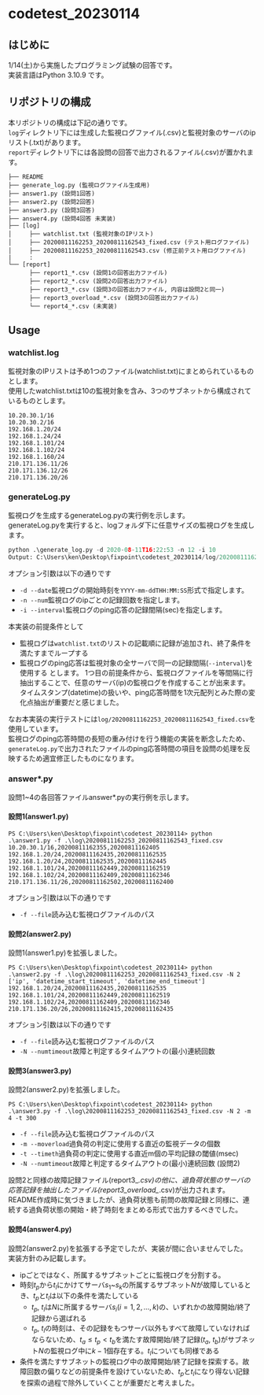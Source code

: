 # codetest_20230114

## はじめに
1/14(土)から実施したプログラミング試験の回答です。  
実装言語はPython 3.10.9 です。

## リポジトリの構成
本リポジトリの構成は下記の通りです。  
`log`ディレクトリ下には生成した監視ログファイル(.csv)と監視対象のサーバのipリスト(.txt)があります。  
`report`ディレクトリ下には各設問の回答で出力されるファイル(.csv)が置かれます。  
```
├── README
├── generate_log.py (監視ログファイル生成用)
├── answer1.py (設問1回答)
├── answer2.py (設問2回答)
├── answer3.py (設問3回答)
├── answer4.py (設問4回答 未実装)
├── [log]
│     ├── watchlist.txt (監視対象のIPリスト)
│     ├── 20200811162253_20200811162543_fixed.csv (テスト用ログファイル)
│     ├── 20200811162253_20200811162543.csv (修正前テスト用ログファイル)
|     :
└── [report]
      ├── report1_*.csv (設問1の回答出力ファイル)
      ├── report2_*.csv (設問2の回答出力ファイル)
      ├── report3_*.csv (設問3の回答出力ファイル, 内容は設問2と同一)
      ├── report3_overload_*.csv (設問3の回答出力ファイル)
      └── report4_*.csv (未実装)

```
## Usage
### watchlist.log

監視対象のIPリストは予め1つのファイル(watchlist.txt)にまとめられているものとします。  
使用したwatchlist.txtは10の監視対象を含み、3つのサブネットから構成されているものとします。 
```
10.20.30.1/16
10.20.30.2/16
192.168.1.20/24
192.168.1.24/24
192.168.1.101/24
192.168.1.102/24
192.168.1.160/24
210.171.136.11/26
210.171.136.12/26
210.171.136.20/26
```
### generateLog.py
監視ログを生成するgenerateLog.pyの実行例を示します。  
generateLog.pyを実行すると、logフォルダ下に任意サイズの監視ログを生成します。 
```generate_log.py   
python .\generate_log.py -d 2020-08-11T16:22:53 -n 12 -i 10
Output: C:\Users\ken\Desktop\fixpoint\codetest_20230114/log/20200811162253_20200811162543.csv

```
オプション引数は以下の通りです
* `-d --date`監視ログの開始時刻を`YYYY-mm-ddTHH:MM:SS`形式で指定します。
* `-n --num`監視ログのipごとの記録回数を指定します。
* `-i --interval`監視ログのping応答の記録間隔(sec)を指定します。

本実装の前提条件として
* 監視ログは`watchlist.txt`のリストの記載順に記録が追加され、終了条件を満たすまでループする
* 監視ログのping応答は監視対象の全サーバで同一の記録間隔(`--interval`)を使用する
とします。
1つ目の前提条件から、監視ログファイルを等間隔に行抽出することで、任意のサーバ(ip)の監視ログを作成することが出来ます。タイムスタンプ(datetime)の扱いや、ping応答時間を1次元配列とみた際の変化点抽出が重要だと感じました。  

  
なお本実装の実行テストには`log/20200811162253_20200811162543_fixed.csv`を使用しています。  
監視ログのping応答時間の長短の重み付けを行う機能の実装を断念したため、
`generateLog.py`で出力されたファイルのping応答時間の項目を設問の処理を反映するため適宜修正したものになります。

### answer*.py
設問1~4の各回答ファイルanswer*.pyの実行例を示します。   
#### 設問1(answer1.py) 
```
PS C:\Users\ken\Desktop\fixpoint\codetest_20230114> python .\answer1.py -f .\log\20200811162253_20200811162543_fixed.csv
10.20.30.1/16,20200811162355,20200811162405
192.168.1.20/24,20200811162435,20200811162535
192.168.1.20/24,20200811162535,20200811162445
192.168.1.101/24,20200811162449,20200811162519
192.168.1.102/24,20200811162409,20200811162346
210.171.136.11/26,20200811162502,20200811162400
```  
オプション引数は以下の通りです
* `-f --file`読み込む監視ログファイルのパス  
   


#### 設問2(answer2.py) 
設問1(answer1.py)を拡張しました。  
```
PS C:\Users\ken\Desktop\fixpoint\codetest_20230114> python .\answer2.py -f .\log\20200811162253_20200811162543_fixed.csv -N 2
['ip', 'datetime_start_timeout', 'datetime_end_timeout']
192.168.1.20/24,20200811162435,20200811162535
192.168.1.101/24,20200811162449,20200811162519
192.168.1.102/24,20200811162409,20200811162346
210.171.136.20/26,20200811162415,20200811162435
```
オプション引数は以下の通りです
* `-f --file`読み込む監視ログファイルのパス
* `-N --numtimeout`故障と判定するタイムアウトの(最小)連続回数

#### 設問3(answer3.py) 
設問2(answer2.py)を拡張しました。 
```
PS C:\Users\ken\Desktop\fixpoint\codetest_20230114> python .\answer3.py -f .\log\20200811162253_20200811162543_fixed.csv -N 2 -m 4 -t 300
```
* `-f --file`読み込む監視ログファイルのパス
* `-m --moverload`過負荷の判定に使用する直近の監視データの個数
* `-t --timeth`過負荷の判定に使用する直近m個の平均記録の閾値(msec)
* `-N --numtimeout`故障と判定するタイムアウトの(最小)連続回数 (設問2)
    
設問2と同様の故障記録ファイル(report3_*.csv)の他に、過負荷状態のサーバの応答記録を抽出したファイル(report3_overload_*.csv)が出力されます。  
README作成時に気づきましたが、過負荷状態も前問の故障記録と同様に、連続する過負荷状態の開始・終了時刻をまとめる形式で出力するべきでした。



#### 設問4(answer4.py)
設問2(answer2.py)を拡張する予定でしたが、実装が間に合いませんでした。  
実装方針のみ記載します。
* ipごとではなく、所属するサブネットごとに監視ログを分割する。
* 時刻$t_p$から$t_l$にかけてサーバ$s_1$~$s_k$の所属するサブネット$N$が故障しているとき、$t_p$と$t_l$は以下の条件を満たしている
  * $t_p$, $t_l$は$N$に所属するサーバ$s_i (i=1,2,...,k)$の、いずれかの故障開始/終了記録から選ばれる
  * $t_p$, $t_l$の時刻は、その記録をもつサーバ以外もすべて故障していなければならないため、$t_a≤t_p<t_b$を満たす故障開始/終了記録($t_a$, $t_b$)がサブネット$N$の監視ログ中に$k-1$個存在する。$t_l$についても同様である
* 条件を満たすサブネットの監視ログ中の故障開始/終了記録を探索する。故障回数の偏りなどの前提条件を設けていないため、$t_p$と$t_l$になり得ない記録を探索の過程で除外していくことが重要だと考えました。